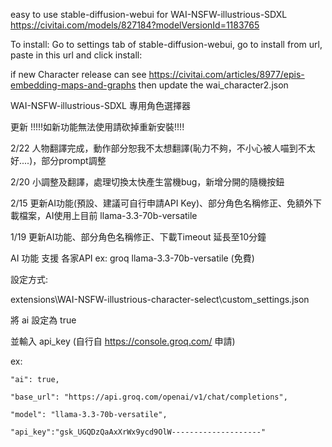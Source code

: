 easy to use stable-diffusion-webui for WAI-NSFW-illustrious-SDXL https://civitai.com/models/827184?modelVersionId=1183765

To install: Go to settings tab of stable-diffusion-webui, go to install from url, paste in this url and click install:

if new Character release can see https://civitai.com/articles/8977/epis-embedding-maps-and-graphs
then update the wai_character2.json

WAI-NSFW-illustrious-SDXL 專用角色選擇器

更新 !!!!!如新功能無法使用請砍掉重新安裝!!!!

2/22 人物翻譯完成，動作部分恕我不太想翻譯(恥力不夠，不小心被人喵到不太好....)，部分prompt調整

2/20 小調整及翻譯，處理切換太快產生當機bug，新增分開的隨機按鈕

2/15 更新AI功能(預設、建議可自行申請API Key)、部分角色名稱修正、免額外下載檔案，AI使用上目前 llama-3.3-70b-versatile

1/19 更新AI功能、部分角色名稱修正、下載Timeout 延長至10分鐘

AI 功能 支援 各家API ex: groq llama-3.3-70b-versatile (免費) 

設定方式:

extensions\WAI-NSFW-illustrious-character-select\custom_settings.json

將 ai 設定為 true

並輸入 api_key (自行自 https://console.groq.com/ 申請)

ex:

    "ai": true,
    
    "base_url": "https://api.groq.com/openai/v1/chat/completions",
    
    "model": "llama-3.3-70b-versatile",
    
    "api_key":"gsk_UGQDzQaAxXrWx9ycd9OlW--------------------"
    


